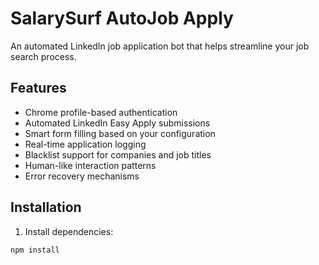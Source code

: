 # SalarySurf AutoJob Apply

An automated LinkedIn job application bot that helps streamline your job search process.

## Features

- Chrome profile-based authentication
- Automated LinkedIn Easy Apply submissions
- Smart form filling based on your configuration
- Real-time application logging
- Blacklist support for companies and job titles
- Human-like interaction patterns
- Error recovery mechanisms

## Installation

1. Install dependencies:
```bash
npm install